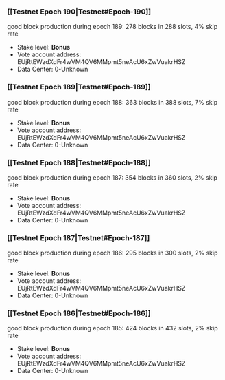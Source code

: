 ### [[Testnet Epoch 190|Testnet#Epoch-190]]
good block production during epoch 189: 278 blocks in 288 slots, 4% skip rate
* Stake level: **Bonus** 
* Vote account address: EUjRtEWzdXdFr4wVM4QV6MMpmt5neAcU6xZwVuakrHSZ
* Data Center: 0-Unknown
### [[Testnet Epoch 189|Testnet#Epoch-189]]
good block production during epoch 188: 363 blocks in 388 slots, 7% skip rate
* Stake level: **Bonus** 
* Vote account address: EUjRtEWzdXdFr4wVM4QV6MMpmt5neAcU6xZwVuakrHSZ
* Data Center: 0-Unknown
### [[Testnet Epoch 188|Testnet#Epoch-188]]
good block production during epoch 187: 354 blocks in 360 slots, 2% skip rate
* Stake level: **Bonus** 
* Vote account address: EUjRtEWzdXdFr4wVM4QV6MMpmt5neAcU6xZwVuakrHSZ
* Data Center: 0-Unknown
### [[Testnet Epoch 187|Testnet#Epoch-187]]
good block production during epoch 186: 295 blocks in 300 slots, 2% skip rate
* Stake level: **Bonus** 
* Vote account address: EUjRtEWzdXdFr4wVM4QV6MMpmt5neAcU6xZwVuakrHSZ
* Data Center: 0-Unknown
### [[Testnet Epoch 186|Testnet#Epoch-186]]
good block production during epoch 185: 424 blocks in 432 slots, 2% skip rate
* Stake level: **Bonus** 
* Vote account address: EUjRtEWzdXdFr4wVM4QV6MMpmt5neAcU6xZwVuakrHSZ
* Data Center: 0-Unknown